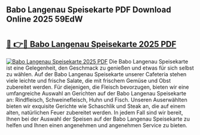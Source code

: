 ## Babo Langenau Speisekarte PDF Download Online 2025 59EdW

# <h2><a href="http://gcdeccl.nevu.top/?p=Babo+Langenau+Speisekarte">🔗 👉🔴 Babo Langenau Speisekarte 2025 PDF</a></h2>

[![Babo Langenau Speisekarte 2025 PDF](https://i.imgur.com/dBaPXMq.png)](http://gcdeccl.nevu.top/?p=Babo+Langenau+Speisekarte)
Die Babo Langenau Speisekarte ist eine Gelegenheit, den Geschmack zu genießen und etwas für sich selbst zu wählen. Auf der Babo Langenau Speisekarte unserer Cafeteria stehen viele leichte und frische Salate, die mit frischem Gemüse und Obst zubereitet werden. Für diejenigen, die Fleisch bevorzugen, bieten wir eine umfangreiche Auswahl an Gerichten auf der Babo Langenau Speisekarte an: Rindfleisch, Schweinefleisch, Huhn und Fisch. Unseren Auserwählten bieten wir exquisite Gerichte wie Schaschlik und Steak an, die auf einem alten, natürlichen Feuer zubereitet werden. In jedem Fall sind wir bereit, Ihnen bei der Auswahl der Speisen auf der Babo Langenau Speisekarte zu helfen und Ihnen einen angenehmen und angenehmen Service zu bieten.
